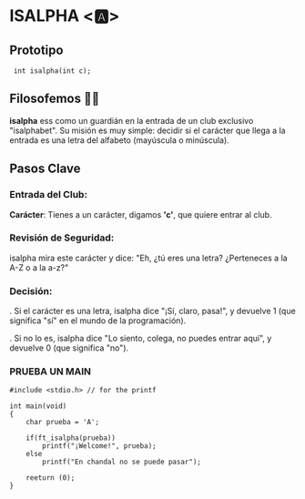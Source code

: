 # ISALPHA <🅰>

## Prototipo

``` int isalpha(int c);```

## Filosofemos 🚬🌿

**isalpha** ess como un guardián en la entrada de un club exclusivo "isalphabet". Su misión es muy simple: decidir si el carácter que llega a la entrada es una letra del alfabeto (mayúscula o minúscula).

## Pasos Clave
### Entrada del Club:

**Carácter**: Tienes a un carácter, digamos **'c'**, que quiere entrar al club.

### Revisión de Seguridad:

isalpha mira este carácter y dice: "Eh, ¿tú eres una letra? ¿Perteneces a la A-Z o a la a-z?"

### Decisión:

. Si el carácter es una letra, isalpha dice "¡Sí, claro, pasa!", y devuelve 1 (que significa "sí" en el mundo de la programación).

. Si no lo es, isalpha dice "Lo siento, colega, no puedes entrar aquí", y devuelve 0 (que significa "no").

### PRUEBA UN MAIN

```
#include <stdio.h> // for the printf

int main(void)
{
	char prueba = 'A';

	if(ft_isalpha(prueba))
		printf("¡Welcome!", prueba);
	else
		printf("En chandal no se puede pasar");

	reeturn (0);
}
```

